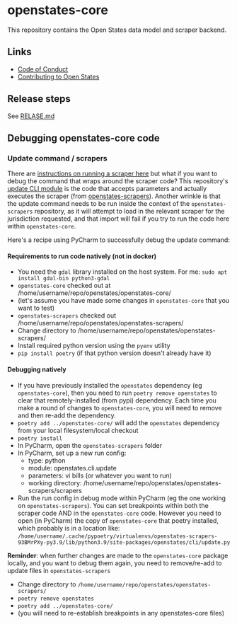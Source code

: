 # openstates-core

This repository contains the Open States data model and scraper backend.

## Links

* [Code of Conduct](https://docs.openstates.org/en/latest/contributing/code-of-conduct.html)
* [Contributing to Open States](https://docs.openstates.org/contributing/)

## Release steps

See [RELASE.md](./RELEASE.md)

## Debugging openstates-core code

### Update command / scrapers

There are
[instructions on running a scraper here](https://docs.openstates.org/contributing/scrapers/#running-your-first-scraper)
but what if you want to debug the command that wraps around the scraper code? This
repository's [update CLI module](openstates/cli/update.py)
is the code that accepts parameters and actually executes the scraper (from
[openstates-scrapers](https://github.com/openstates/openstates-scrapers)). Another wrinkle is that the update command
needs to be run inside the context of the `openstates-scrapers` repository, as it will attempt to load in the relevant
scraper for the jurisdiction requested, and that import will fail if you try to run the code here
within `openstates-core`.

Here's a recipe using PyCharm to successfully debug the update command:

#### Requirements to run code natively (not in docker)

* You need the `gdal` library installed on the host system. For me: `sudo apt install gdal-bin python3-gdal`
* `openstates-core` checked out at /home/username/repo/openstates/openstates-core/
* (let's assume you have made some changes in `openstates-core` that you want to test)
* `openstates-scrapers` checked out /home/username/repo/openstates/openstates-scrapers/
* Change directory to /home/username/repo/openstates/openstates-scrapers/
* Install required python version using the `pyenv` utility
* `pip install poetry` (if that python version doesn't already have it)

#### Debugging natively

* If you have previously installed the `openstates` dependency (eg `openstates-core`), then you need
  to run `poetry remove openstates` to clear that remotely-installed (from pypi) dependency. Each time you make a round
  of changes to `openstates-core`, you will need to remove and then re-add the dependency.
* `poetry add ../openstates-core/` will add the `openstates` dependency from your local filesystem/local checkout
* `poetry install`
* In PyCharm, open the `openstates-scrapers` folder
* In PyCharm, set up a new run config:
    * type: python
    * module: openstates.cli.update
    * parameters: vi bills (or whatever you want to run)
    * working directory: /home/username/repo/openstates/openstates-scrapers/scrapers
* Run the run config in debug mode within PyCharm (eg the one working on `openstates-scrapers`). You can set
  breakpoints within both the scraper code AND in the `openstates-core` code. However you need to open (in PyCharm)
  the copy of `openstates-core` that poetry installed, which probably is in a location like:
  `/home/username/.cache/pypoetry/virtualenvs/openstates-scrapers-93BMrPXy-py3.9/lib/python3.9/site-packages/openstates/cli/update.py`

**Reminder**: when further changes are made to the `openstates-core` package locally, and you want to debug them again,
you need to remove/re-add to update files in `openstates-scrapers`

* Change directory to `/home/username/repo/openstates/openstates-scrapers/`
* `poetry remove openstates`
* `poetry add ../openstates-core/`
* (you will need to re-establish breakpoints in any openstates-core files)
